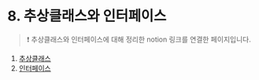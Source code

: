 # 8. 추상클래스와 인터페이스

>❗ 추상클래스와 인터페이스에 대해 정리한 notion 링크를 연결한 페이지입니다.


1. [추상클래스](https://www.notion.so/9a0397616f6144448fce4af1cd255e16?pvs=21)
2. [인터페이스](https://www.notion.so/f0655dd93abf43c7969163825e319eac?pvs=21)